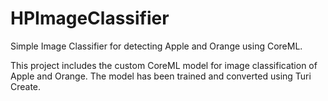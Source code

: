 # HPImageClassifier
Simple Image Classifier for detecting Apple and Orange using CoreML.


This project includes the custom CoreML model for image classification of Apple and Orange. The model has been 
trained and converted using Turi Create.
